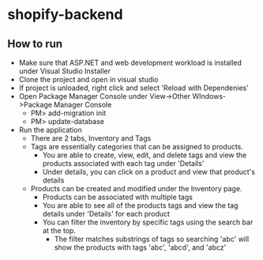 # shopify-backend
## How to run
* Make sure that ASP.NET and web development workload is installed under Visual Studio Installer
* Clone the project and open in visual studio
* If project is unloaded, right click and select 'Reload with Dependenies'
* Open Package Manager Console under View->Other WIndows->Package Manager Console
  * PM> add-migration init
  * PM> update-database
* Run the application
  * There are 2 tabs, Inventory and Tags
  * Tags are essentially categories that can be assigned to products.
    * You are able to create, view, edit, and delete tags and view the products associated with each tag under 'Details'
    * Under details, you can click on a product and view that product's details
  * Products can be created and modified under the Inventory page.
    * Products can be associated with multiple tags
    * You are able to see all of the products tags and view the tag details under 'Details' for each product
    * You can filter the inventory by specific tags using the search bar at the top.
      * The filter matches substrings of tags so searching 'abc' will show the products with tags 'abc', 'abcd', and 'abcz'
